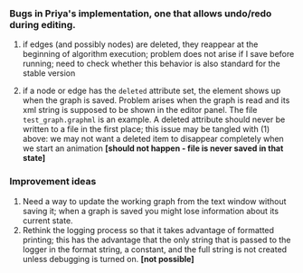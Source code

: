 ### Bugs in Priya's implementation, one that allows undo/redo during editing.

1. if edges (and possibly nodes) are deleted, they reappear at the beginning of algorithm execution; problem does not arise if I save before running; need to check whether this behavior is also standard for the stable version

2. if a node or edge has the `deleted` attribute set, the element shows up when the graph is saved. Problem arises when the graph is read and its xml string is supposed to be shown in the editor panel. The file `test_graph.graphml` is an example. A deleted attribute should never be written to a file in the first place; this issue may be tangled with (1) above: we may not want a deleted item to disappear completely when we start an animation **[should not happen - file is never saved in that state]**

### Improvement ideas
1. Need a way to update the working graph from the text window without saving it; when a graph is saved you might lose information about its current state.
2. Rethink the logging process so that it takes advantage of formatted printing; this has the advantage that the only string that is passed to the logger in the format string, a constant, and the full string is not created unless debugging is turned on. **[not possible]**
